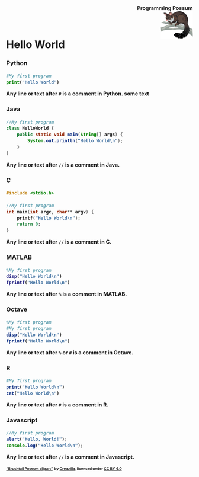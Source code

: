 <div align="right"><b>Programming Possum<b></div>
<div align="right"><img align="right" src="brushtail-possum-clipart-md.png" height="75"></img></div>
<br/><br/>
    
# Hello World

### Python
```python
#My first program
print("Hello World")
```
Any line or text after `#` is a comment in Python.
some text
    
### Java
```java
//My first program
class HelloWorld {
    public static void main(String[] args) {
        System.out.println("Hello World\n"); 
    }
}
```
Any line or text after `//` is a comment in Java.

### C
```c
#include <stdio.h>

//My first program
int main(int argc, char** argv) {
    printf("Hello World\n");
    return 0;
}
```
Any line or text after `//` is a comment in C.

### MATLAB
```matlab
%My first program
disp("Hello World\n")
fprintf("Hello World\n")
```
Any line or text after `%` is a comment in MATLAB.

### Octave
```octave
%My first program
#My first program
disp("Hello World\n")
fprintf("Hello World\n")
```
Any line or text after `%` or `#` is a comment in Octave.

### R
```r
#My first program
print("Hello World\n")
cat("Hello World\n")
```
Any line or text after `#` is a comment in R.

### Javascript
```javascript
//My first program
alert("Hello, World!");
console.log("Hello World\n");
```
Any line or text after `//` is a comment in Javascript.

<sub><sup><a href="https://creazilla.com/nodes/64027-brushtail-possum-clipart">“Brushtail Possum clipart”</a>, by <a href="https://creazilla.com/">Creazilla</a>, licensed under <a href="https://creativecommons.org/licenses/by/4.0/">CC BY 4.0</a></sup></sub>

